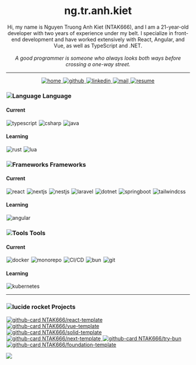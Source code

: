 <div align="center">
<h1>ng.tr.anh.kiet</h1>
<span>Hi, my name is Nguyen Truong Anh Kiet (NTAK666), and I am a 21-year-old developer with two years of experience
under my belt. I specialize in front-end development and have worked extensively with React, Angular, and Vue, as well
as TypeScript and .NET.</span>
<br/>
<br/>
<i style="font-size:14px">A good programmer is someone who always looks both ways before crossing a one-way street.</i>
</div>

<hr style="height: 0.5px"/>

<div align="center">
  <a title="home" href="https://blog.nguyentruonganhkiet.work">
    <picture>
      <source media="(prefers-color-scheme: dark)" srcset="https://brainy-lion-umbrella.cyclic.app/core/icon-button/lucide?t=dark&i=home">
      <img alt="home" src="https://brainy-lion-umbrella.cyclic.app/core/icon-button/lucide?t=light&i=home" hspace="1">
    </picture>
  </a>
  <a title="github" href="https://github.com/NTAK666">
    <picture>
      <source media="(prefers-color-scheme: dark)" srcset="https://brainy-lion-umbrella.cyclic.app/core/icon-button/lucide?t=dark&i=github">
      <img alt="github" src="https://brainy-lion-umbrella.cyclic.app/core/icon-button/lucide?t=light&i=github" hspace="1">
    </picture>
  </a>
  <a title="bento" href="https://www.linkedin.com/in/nguyentruonganhkiet">
    <picture>
      <source media="(prefers-color-scheme: dark)" srcset="https://brainy-lion-umbrella.cyclic.app/core/icon-button/lucide?t=dark&i=linkedin">
      <img alt="linkedin" src="https://brainy-lion-umbrella.cyclic.app/core/icon-button/lucide?t=light&i=linkedin" hspace="1">
    </picture>
  </a>
  <a title="mode" href="mailto:nguyentruonganhkiet.work@gmail.com">
    <picture>
      <source media="(prefers-color-scheme: dark)" srcset="https://brainy-lion-umbrella.cyclic.app/core/icon-button/lucide?t=dark&i=mail">
      <img alt="mail" src="https://brainy-lion-umbrella.cyclic.app/core/icon-button/lucide?t=light&i=mail" hspace="1">
    </picture>
  </a>
  <a title="mode" href="https://blog.nguyentruonganhkiet.work/assets/resume/CV_NGUYEN_TRUONG_ANH_KIET.pdf">
    <picture>
      <source media="(prefers-color-scheme: dark)" srcset="https://brainy-lion-umbrella.cyclic.app/core/icon-button/lucide?t=dark&i=contact">
      <img alt="resume" src="https://brainy-lion-umbrella.cyclic.app/core/icon-button/lucide?t=light&i=contact" hspace="1">
    </picture>
  </a>
</div>


<h3 id="frameworks" style="display:flex;align-items: start; gap:3px">
  <picture>
    <source media="(prefers-color-scheme: dark)" srcset="https://brainy-lion-umbrella.cyclic.app/icon/lucide?t=dark&i=globe">
    <img alt="Language" src="https://brainy-lion-umbrella.cyclic.app//icon/lucide?t=light&i=globe" hspace="1">
  </picture>
  <span>
    Language
  </span>
</h3>

<h4>
  Current
</h4>

<p align="left">
  <picture title="typescript">
    <source media="(prefers-color-scheme: dark)" srcset="https://brainy-lion-umbrella.cyclic.app/core/icon-button/simple?t=dark&i=si-typescript">
    <img alt="typescript" src="https://brainy-lion-umbrella.cyclic.app/core/icon-button/simple?t=light&i=si-typescript" hspace="1">
  </picture>
  <picture title="csharp">
    <source media="(prefers-color-scheme: dark)" srcset="https://brainy-lion-umbrella.cyclic.app/core/icon-button/simple?t=dark&i=si-csharp">
    <img alt="csharp" src="https://brainy-lion-umbrella.cyclic.app/core/icon-button/simple?t=light&i=si-csharp" hspace="1">
  </picture>
  <picture title="java">
    <source media="(prefers-color-scheme: dark)" srcset="https://brainy-lion-umbrella.cyclic.app/core/icon-button/simple?t=dark&i=si-openjdk">
    <img alt="java" src="https://brainy-lion-umbrella.cyclic.app/core/icon-button/simple?t=light&i=si-openjdk" hspace="1">
  </picture>
</p>

<h4>
  Learning
</h4>

<p align="left">
  <picture title="rust">
    <source media="(prefers-color-scheme: dark)" srcset="https://brainy-lion-umbrella.cyclic.app/core/icon-button/simple?t=dark&i=si-rust">
    <img alt="rust" src="https://brainy-lion-umbrella.cyclic.app/core/icon-button/simple?t=light&i=rust" hspace="1">
  </picture>
  <picture title="lua">
    <source media="(prefers-color-scheme: dark)" srcset="https://brainy-lion-umbrella.cyclic.app/core/icon-button/simple?t=dark&i=si-lua">
    <img alt="lua" src="https://brainy-lion-umbrella.cyclic.app/core/icon-button/simple?t=light&i=lua" hspace="1">
  </picture>
</p>

<h3 id="frameworks" style="display:flex;align-items: start; gap:3px">
  <picture>
    <source media="(prefers-color-scheme: dark)" srcset="https://brainy-lion-umbrella.cyclic.app/icon/lucide?t=dark&i=scan">
    <img alt="Frameworks" src="https://brainy-lion-umbrella.cyclic.app//icon/lucide?t=light&i=scan" hspace="1">
  </picture>
  <span>
    Frameworks
  </span>
</h3>

<h4>
  Current
</h4>

<p align="left">
  <picture title="react">
    <source media="(prefers-color-scheme: dark)" srcset="https://brainy-lion-umbrella.cyclic.app/core/icon-button/simple?t=dark&i=si-react">
    <img alt="react" src="https://brainy-lion-umbrella.cyclic.app/core/icon-button/simple?t=light&i=si-react" hspace="1">
  </picture>
  <picture title="nextjs">
    <source media="(prefers-color-scheme: dark)" srcset="https://brainy-lion-umbrella.cyclic.app/core/icon-button/simple?t=dark&i=si-nextdotjs">
    <img alt="nextjs" src="https://brainy-lion-umbrella.cyclic.app/core/icon-button/simple?t=light&i=si-nextdotjs" hspace="1">
  </picture>
  <picture title="nestjs">
    <source media="(prefers-color-scheme: dark)" srcset="https://brainy-lion-umbrella.cyclic.app/core/icon-button/simple?t=dark&i=si-nestjs">
    <img alt="nestjs" src="https://brainy-lion-umbrella.cyclic.app/core/icon-button/simple?t=light&i=si-nestjs" hspace="1">
  </picture>
  <picture title="laravel">
    <source media="(prefers-color-scheme: dark)" srcset="https://brainy-lion-umbrella.cyclic.app/core/icon-button/simple?t=dark&i=si-laravel">
    <img alt="laravel" src="https://brainy-lion-umbrella.cyclic.app/core/icon-button/simple?t=light&i=si-laravel" hspace="1">
  </picture>
  <picture title="dotnet">
    <source media="(prefers-color-scheme: dark)" srcset="https://brainy-lion-umbrella.cyclic.app/core/icon-button/simple?t=dark&i=si-dotnet">
    <img alt="dotnet" src="https://brainy-lion-umbrella.cyclic.app/core/icon-button/simple?t=light&i=si-dotnet" hspace="1">
  </picture>
  <picture title="springboot">
    <source media="(prefers-color-scheme: dark)" srcset="https://brainy-lion-umbrella.cyclic.app/core/icon-button/simple?t=dark&i=si-springboot">
    <img alt="springboot" src="https://brainy-lion-umbrella.cyclic.app/core/icon-button/simple?t=light&i=si-springboot" hspace="1">
  </picture>
  <picture title="tailwindcss">
    <source media="(prefers-color-scheme: dark)" srcset="https://brainy-lion-umbrella.cyclic.app/core/icon-button/simple?t=dark&i=si-tailwindcss">
    <img alt="tailwindcss" src="https://brainy-lion-umbrella.cyclic.app/core/icon-button/simple?t=light&i=si-tailwindcss" hspace="1">
  </picture>
</p>

<h4>
  Learning
</h4>

<p align="left">
  <picture title="angular">
    <source media="(prefers-color-scheme: dark)" srcset="https://brainy-lion-umbrella.cyclic.app/core/icon-button/simple?t=dark&i=si-angular">
    <img alt="angular" src="https://brainy-lion-umbrella.cyclic.app/core/icon-button/simple?t=light&i=si-angular" hspace="1">
  </picture>
</p>

<h3 id="frameworks" style="display:flex;align-items: start; gap:3px">
  <picture>
    <source media="(prefers-color-scheme: dark)" srcset="https://brainy-lion-umbrella.cyclic.app/icon/lucide?t=dark&i=hammer">
    <img alt="Tools" src="https://brainy-lion-umbrella.cyclic.app//icon/lucide?t=light&i=hammer" hspace="1">
  </picture>
  <span>
    Tools
  </span>
</h3>

<h4>
  Current
</h4>

<p align="left">
  <picture title="docker">
    <source media="(prefers-color-scheme: dark)" srcset="https://brainy-lion-umbrella.cyclic.app/core/icon-button/simple?t=dark&i=si-docker">
    <img alt="docker" src="https://brainy-lion-umbrella.cyclic.app/core/icon-button/simple?t=light&i=si-docker" hspace="1">
  </picture>
  <picture title="monorepo">
    <source media="(prefers-color-scheme: dark)" srcset="https://brainy-lion-umbrella.cyclic.app/core/icon-button/lucide?t=dark&i=layers">
    <img alt="monorepo" src="https://brainy-lion-umbrella.cyclic.app/core/icon-button/lucide?t=light&i=layers" hspace="1">
  </picture>
  <picture title="CI/CD">
    <source media="(prefers-color-scheme: dark)" srcset="https://brainy-lion-umbrella.cyclic.app/core/icon-button/simple?t=dark&i=si-circleci">
    <img alt="CI/CD" src="https://brainy-lion-umbrella.cyclic.app/core/icon-button/simple?t=light&i=si-circleci" hspace="1">
  </picture>
  <picture title="bun">
    <source media="(prefers-color-scheme: dark)" srcset="https://brainy-lion-umbrella.cyclic.app/core/icon-button/simple?t=dark&i=si-bun">
    <img alt="bun" src="https://brainy-lion-umbrella.cyclic.app/core/icon-button/simple?t=light&i=si-bun" hspace="1">
  </picture>
  <picture title="git">
    <source media="(prefers-color-scheme: dark)" srcset="https://brainy-lion-umbrella.cyclic.app/core/icon-button/simple?t=dark&i=si-git">
    <img alt="git" src="https://brainy-lion-umbrella.cyclic.app/core/icon-button/simple?t=light&i=si-git" hspace="1">
  </picture>
</p>

<h4>
  Learning
</h4>

<p align="left">
  <picture title="kubernetes">
    <source media="(prefers-color-scheme: dark)" srcset="https://brainy-lion-umbrella.cyclic.app/core/icon-button/simple?t=dark&i=si-kubernetes">
    <img alt="kubernetes" src="https://brainy-lion-umbrella.cyclic.app/core/icon-button/simple?t=light&i=si-kubernetes" hspace="1">
  </picture>
</p>

<hr/>

<h3 id="frameworks" style="display:flex;align-items: start; gap:3px">
  <picture>
    <source media="(prefers-color-scheme: dark)" srcset="https://brainy-lion-umbrella.cyclic.app///icon/lucide?t=dark&i=rocket">
    <img alt="lucide rocket" src="https://brainy-lion-umbrella.cyclic.app///icon/lucide?t=light&i=rocket" hspace="1">
  </picture>
  <span>
    Projects
  </span>
</h3>

<p align="left">
  <a title="NTAK666/try-bun" href="https://github.com/NTAK666/react-template">
    <picture>
      <source media="(prefers-color-scheme: dark)" srcset="https://brainy-lion-umbrella.cyclic.app/github/repo?t=dark&o=NTAK666&r=react-template&si=si-react|si-typescript">
      <img alt="github-card NTAK666/react-template" src="https://brainy-lion-umbrella.cyclic.app/github/repo?t=light&o=NTAK666&r=react-template&si=si-react|si-typescript" hspace="1">
    </picture>
  </a>
  <a title="NTAK666/try-bun" href="https://github.com/NTAK666/vue-template">
    <picture>
      <source media="(prefers-color-scheme: dark)" srcset="https://brainy-lion-umbrella.cyclic.app/github/repo?t=dark&o=NTAK666&r=vue-template&si=si-vuedotjs|si-typescript">
      <img alt="github-card NTAK666/vue-template" src="https://brainy-lion-umbrella.cyclic.app/github/repo?t=light&o=NTAK666&r=vue-template&si=si-vuedotjs|si-typescript" hspace="1">
    </picture>
  </a>
  <a title="NTAK666/try-bun" href="https://github.com/NTAK666/solid-template">
    <picture>
      <source media="(prefers-color-scheme: dark)" srcset="https://brainy-lion-umbrella.cyclic.app/github/repo?t=dark&o=NTAK666&r=solid-template&si=si-solid|si-typescript">
      <img alt="github-card NTAK666/solid-template" src="https://brainy-lion-umbrella.cyclic.app/github/repo?t=light&o=NTAK666&r=solid-template&si=si-solid|si-typescript" hspace="1">
    </picture>
  </a>
  <a title="NTAK666/try-bun" href="https://github.com/NTAK666/next-template">
    <picture>
      <source media="(prefers-color-scheme: dark)" srcset="https://brainy-lion-umbrella.cyclic.app/github/repo?t=dark&o=NTAK666&r=next-template&si=si-nextdotjs|si-typescript">
      <img alt="github-card NTAK666/next-template" src="https://brainy-lion-umbrella.cyclic.app/github/repo?t=light&o=NTAK666&r=next-template&si=si-nextdotjs|si-typescript" hspace="1">
    </picture>
  </a>
  <a title="NTAK666/try-bun" href="https://github.com/NTAK666/try-bun">
    <picture>
      <source media="(prefers-color-scheme: dark)" srcset="https://brainy-lion-umbrella.cyclic.app/github/repo?t=dark&o=NTAK666&r=try-bun&si=si-bun|si-typescript">
      <img alt="github-card NTAK666/try-bun" src="https://brainy-lion-umbrella.cyclic.app/github/repo?t=light&o=NTAK666&r=try-bun&si=si-bun|si-typescript" hspace="1">
    </picture>
  </a>  
  <a title="NTAK666/foundation-template" href="https://github.com/NTAK666/foundation-template">
    <picture>
      <source media="(prefers-color-scheme: dark)" srcset="https://brainy-lion-umbrella.cyclic.app/github/repo?t=dark&o=NTAK666&r=foundation-template&si=si-npm|si-typescript">
      <img alt="github-card NTAK666/foundation-template" src="https://brainy-lion-umbrella.cyclic.app/github/repo?t=light&o=NTAK666&r=foundation-template&si=si-npm|si-typescript" hspace="1">
    </picture>
  </a>
</p>

[![](https://visitcount.itsvg.in/api?id=NTAK666&icon=2&color=12)](https://visitcount.itsvg.in)
